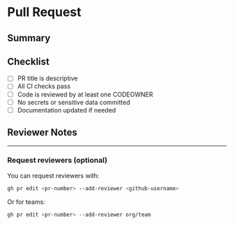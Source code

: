 # Pull Request

## Summary

<!-- Describe what this PR does and why -->

## Checklist

- [ ] PR title is descriptive
- [ ] All CI checks pass
- [ ] Code is reviewed by at least one CODEOWNER
- [ ] No secrets or sensitive data committed
- [ ] Documentation updated if needed

## Reviewer Notes

<!-- Anything specific for reviewers to focus on? -->

---

### Request reviewers (optional)

You can request reviewers with:

```sh
gh pr edit <pr-number> --add-reviewer <github-username>
```

Or for teams:

```sh
gh pr edit <pr-number> --add-reviewer org/team
```

